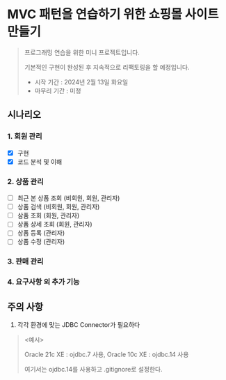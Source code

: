 # MVC 패턴을 연습하기 위한 쇼핑몰 사이트 만들기
> 프로그래밍 연습을 위한 미니 프로젝트입니다.
> 
> 기본적인 구현이 완성된 후 지속적으로 리팩토링을 할 예정입니다.
> - 시작 기간 : 2024년 2월 13일 화요일
> - 마무리 기간 : 미정

## 시나리오
### 1. 회원 관리
- [x] 구현
- [x] 코드 분석 및 이해

### 2. 상품 관리
- [ ] 최근 본 상품 조회 (비회원, 회원, 관리자)
- [ ] 상품 검색 (비회원, 회원, 관리자)
- [ ] 삼품 조회 (회원, 관리자)
- [ ] 상품 상세 조회 (회원, 관리자)
- [ ] 상품 등록 (관리자)
- [ ] 상품 수정 (관리자)

### 3. 판매 관리

### 4. 요구사항 외 추가 기능

## 주의 사항
1. 각각 환경에 맞는 JDBC Connector가 필요하다

><예시>
>
>Oracle 21c XE : ojdbc.7 사용, Oracle 10c XE : ojdbc.14 사용
>
>여기서는 ojdbc.14를 사용하고 .gitignore로 설정한다.
